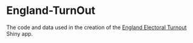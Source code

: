 # England-TurnOut

The code and data used in the creation of the [England Electoral Turnout](http://shiny.evanodell.com/shiny/England-TurnOut/) Shiny app.

